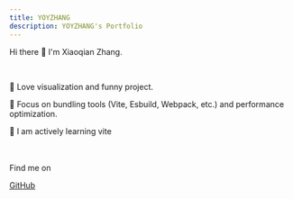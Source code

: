 ```yaml
---
title: YOYZHANG
description: YOYZHANG's Portfolio
---
```


Hi there 👋 I'm Xiaoqian Zhang.

<br/>

🍭 Love visualization and funny project.

🎃 Focus on bundling tools (Vite, Esbuild, Webpack, etc.) and performance optimization.

🍣 I am actively learning vite

<br/>
<br/>
Find me on


<p class="flex flex-wrap gap-3">
  <a href="https://space.bilibili.com" target="_blank">
    <span class="i-simple-icons-github  op75 inline-block mr-2"></span>
    <span>GitHub</span>
  </a>
</p>

